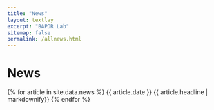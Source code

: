 ```yaml
---
title: "News"
layout: textlay
excerpt: "BAPOR Lab"
sitemap: false
permalink: /allnews.html
---
```


# News

{% for article in site.data.news %}
   {{ article.date }}
   {{ article.headline | markdownify}}
{% endfor %}

